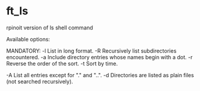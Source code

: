 # ft_ls
rpinoit version of ls shell command

Available options:

  MANDATORY:
  -l  List in long format.
  -R  Recursively list subdirectories encountered.
  -a  Include directory entries whose names begin with a dot.
  -r  Reverse the order of the sort.
  -t  Sort by time.

-A  List all entries except for "." and "..".
-d	Directories are listed as plain files (not searched recursively).

